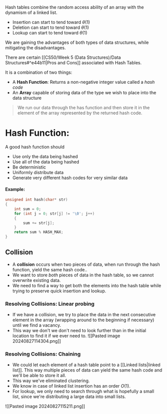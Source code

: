 Hash tables combine the random access ability of an array with the dynamism of a linked list.

- Insertion can start to tend toward $\theta(1)$ 
- Deletion can start to tend toward $\theta(1)$
- Lookup can start to tend toward $\theta(1)$

We are gaining the advantages of both types of data structures, while mitigating the disadvantages.

There are certain [[CS50/Week 5 (Data Structures)/Data Structures#^e44b11|Pros and Cons]] associated with Hash Tables.

It is a combination of two things:
- A **Hash Function**: Returns a non-negative integer value called a *hash code*
- An **Array** capable of storing data of the type we wish to place into the data structure

>We run our data through the has function and then store it in the element of the array represented by the returned hash code.

# Hash Function:
 A good hash function should
- Use only the data being hashed
- Use all of the data being hashed
- Be deterministic
- Uniformly distribute data
- Generate very different hash codes for very similar data
#### Example:
```C
unsigned int hash(char* str)
{
	int sum = 0;
	for (int j = 0; str[j] != '\0'; j++)
	{
		sum += str[j];
	}
	return sum % HASH_MAX;
}
```

## Collision 
- A **collision** occurs when two pieces of data, when run through the hash function, yield the same hash code..
- We want to store *both* pieces of data in the hash table, so we cannot overwrite existing data.
- We need to find a way to get both the elements into the hash table while trying to preserve quick insertion and lookup.
### Resolving Collisions: Linear probing

- If we have a collision, we try to place the data in the next consecutive element in the array (wrapping around to the beginning if necessary) until we find a vacancy.
- This way we don't we don't need to look further than in the initial location to find it if we ever need to.
![[Pasted image 20240827114304.png]]

### Resolving Collisions: Chaining
- We could let each element of a hash table point to a [[Linked lists|linked list]]. This way multiple pieces of data can yield the same hash code and we'll be able to store it all.
- This way we've eliminated clustering.
- We know in case of linked list insertion has an order $O(1)$.
- For lookup, we only need to search through what is hopefully a small list, since we're distributing a large data into small lists.

![[Pasted image 20240827115211.png]]

